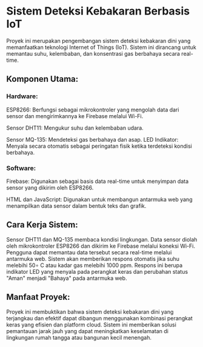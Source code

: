 # Sistem Deteksi Kebakaran Berbasis IoT
Proyek ini merupakan pengembangan sistem deteksi kebakaran dini yang memanfaatkan teknologi Internet of Things (IoT). Sistem ini dirancang untuk memantau suhu, kelembaban, dan konsentrasi gas berbahaya secara real-time.

## Komponen Utama:

### Hardware:
ESP8266: Berfungsi sebagai mikrokontroler yang mengolah data dari sensor dan mengirimkannya ke Firebase melalui Wi-Fi.

Sensor DHT11: Mengukur suhu dan kelembaban udara.

Sensor MQ-135: Mendeteksi gas berbahaya dan asap.
LED Indikator: Menyala secara otomatis sebagai peringatan fisik ketika terdeteksi kondisi berbahaya.

### Software:
Firebase: Digunakan sebagai basis data real-time untuk menyimpan data sensor yang dikirim oleh ESP8266.

HTML dan JavaScript: Digunakan untuk membangun antarmuka web yang menampilkan data sensor dalam bentuk teks dan grafik.

## Cara Kerja Sistem:
Sensor DHT11 dan MQ-135 membaca kondisi lingkungan.
Data sensor diolah oleh mikrokontroler ESP8266 dan dikirim ke Firebase melalui koneksi Wi-Fi.
Pengguna dapat memantau data tersebut secara 
real-time melalui antarmuka web.
Sistem akan memberikan respons otomatis jika suhu melebihi 50∘ C atau kadar gas melebihi 1000 ppm. Respons ini berupa indikator LED yang menyala pada perangkat keras dan perubahan status "Aman" menjadi "Bahaya" pada antarmuka web.

## Manfaat Proyek:
Proyek ini membuktikan bahwa sistem deteksi kebakaran dini yang terjangkau dan efektif dapat dibangun menggunakan kombinasi perangkat keras yang efisien dan platform cloud. Sistem ini memberikan solusi pemantauan jarak jauh yang dapat meningkatkan keselamatan di lingkungan rumah tangga atau bangunan kecil menengah.

